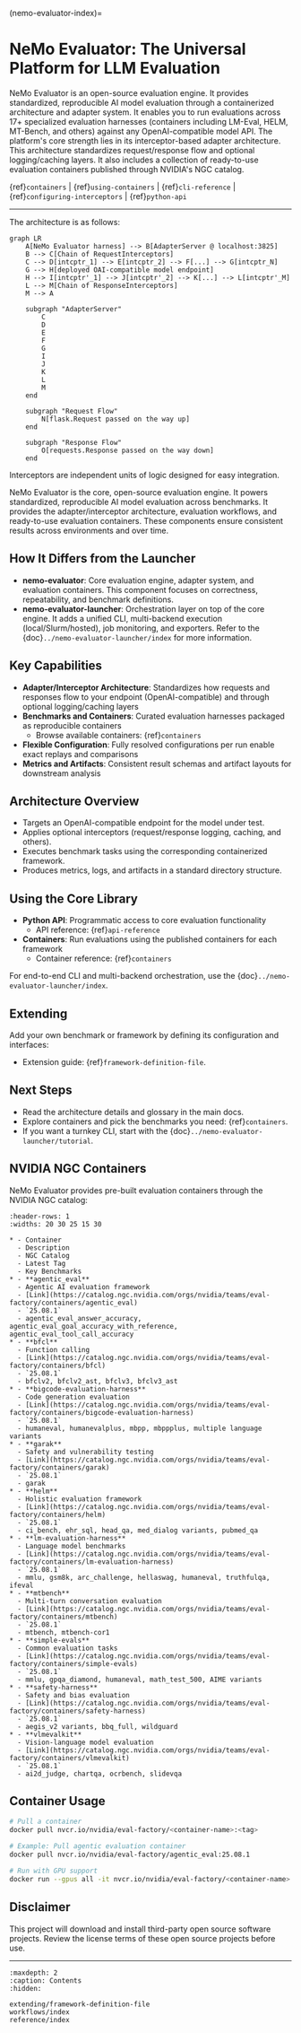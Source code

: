 (nemo-evaluator-index)=
# NeMo Evaluator: The Universal Platform for LLM Evaluation

NeMo Evaluator is an open-source evaluation engine. It provides standardized, reproducible AI model evaluation through a containerized architecture and adapter system. It enables you to run evaluations across 17+ specialized evaluation harnesses (containers including LM-Eval, HELM, MT-Bench, and others) against any OpenAI-compatible model API. The platform's core strength lies in its interceptor-based adapter architecture. This architecture standardizes request/response flow and optional logging/caching layers. It also includes a collection of ready-to-use evaluation containers published through NVIDIA's NGC catalog.

{ref}`containers` | {ref}`using-containers` | {ref}`cli-reference` | {ref}`configuring-interceptors` | {ref}`python-api`

---

The architecture is as follows:

```{mermaid}
graph LR
    A[NeMo Evaluator harness] --> B[AdapterServer @ localhost:3825]
    B --> C[Chain of RequestInterceptors]
    C --> D[intcptr_1] --> E[intcptr_2] --> F[...] --> G[intcptr_N]
    G --> H[deployed OAI-compatible model endpoint]
    H --> I[intcptr'_1] --> J[intcptr'_2] --> K[...] --> L[intcptr'_M]
    L --> M[Chain of ResponseInterceptors]
    M --> A
    
    subgraph "AdapterServer"
        C
        D
        E
        F
        G
        I
        J
        K
        L
        M
    end
    
    subgraph "Request Flow"
        N[flask.Request passed on the way up]
    end
    
    subgraph "Response Flow"  
        O[requests.Response passed on the way down]
    end
```

Interceptors are independent units of logic designed for easy integration.

NeMo Evaluator is the core, open-source evaluation engine. It powers standardized, reproducible AI model evaluation across benchmarks. It provides the adapter/interceptor architecture, evaluation workflows, and ready-to-use evaluation containers. These components ensure consistent results across environments and over time.

## How It Differs from the Launcher

- **nemo-evaluator**: Core evaluation engine, adapter system, and evaluation containers. This component focuses on correctness, repeatability, and benchmark definitions.
- **nemo-evaluator-launcher**: Orchestration layer on top of the core engine. It adds a unified CLI, multi-backend execution (local/Slurm/hosted), job monitoring, and exporters. Refer to the {doc}`../nemo-evaluator-launcher/index` for more information.

## Key Capabilities

- **Adapter/Interceptor Architecture**: Standardizes how requests and responses flow to your endpoint (OpenAI-compatible) and through optional logging/caching layers
- **Benchmarks and Containers**: Curated evaluation harnesses packaged as reproducible containers
  - Browse available containers: {ref}`containers`
- **Flexible Configuration**: Fully resolved configurations per run enable exact replays and comparisons
- **Metrics and Artifacts**: Consistent result schemas and artifact layouts for downstream analysis

## Architecture Overview

- Targets an OpenAI-compatible endpoint for the model under test.
- Applies optional interceptors (request/response logging, caching, and others).
- Executes benchmark tasks using the corresponding containerized framework.
- Produces metrics, logs, and artifacts in a standard directory structure.

## Using the Core Library

- **Python API**: Programmatic access to core evaluation functionality
  - API reference: {ref}`api-reference`
- **Containers**: Run evaluations using the published containers for each framework
  - Container reference: {ref}`containers`

For end-to-end CLI and multi-backend orchestration, use the {doc}`../nemo-evaluator-launcher/index`.

## Extending

Add your own benchmark or framework by defining its configuration and interfaces:

- Extension guide: {ref}`framework-definition-file`.

## Next Steps

- Read the architecture details and glossary in the main docs.
- Explore containers and pick the benchmarks you need: {ref}`containers`.
- If you want a turnkey CLI, start with the {doc}`../nemo-evaluator-launcher/tutorial`.

## NVIDIA NGC Containers

NeMo Evaluator provides pre-built evaluation containers through the NVIDIA NGC catalog:

```{list-table}
:header-rows: 1
:widths: 20 30 25 15 30

* - Container
  - Description  
  - NGC Catalog
  - Latest Tag
  - Key Benchmarks
* - **agentic_eval**
  - Agentic AI evaluation framework
  - [Link](https://catalog.ngc.nvidia.com/orgs/nvidia/teams/eval-factory/containers/agentic_eval)
  - `25.08.1`
  - agentic_eval_answer_accuracy, agentic_eval_goal_accuracy_with_reference, agentic_eval_tool_call_accuracy
* - **bfcl**
  - Function calling
  - [Link](https://catalog.ngc.nvidia.com/orgs/nvidia/teams/eval-factory/containers/bfcl)
  - `25.08.1`
  - bfclv2, bfclv2_ast, bfclv3, bfclv3_ast
* - **bigcode-evaluation-harness**
  - Code generation evaluation
  - [Link](https://catalog.ngc.nvidia.com/orgs/nvidia/teams/eval-factory/containers/bigcode-evaluation-harness)
  - `25.08.1`
  - humaneval, humanevalplus, mbpp, mbppplus, multiple language variants
* - **garak**
  - Safety and vulnerability testing
  - [Link](https://catalog.ngc.nvidia.com/orgs/nvidia/teams/eval-factory/containers/garak)
  - `25.08.1`
  - garak
* - **helm**
  - Holistic evaluation framework
  - [Link](https://catalog.ngc.nvidia.com/orgs/nvidia/teams/eval-factory/containers/helm)
  - `25.08.1`
  - ci_bench, ehr_sql, head_qa, med_dialog variants, pubmed_qa
* - **lm-evaluation-harness**
  - Language model benchmarks
  - [Link](https://catalog.ngc.nvidia.com/orgs/nvidia/teams/eval-factory/containers/lm-evaluation-harness)
  - `25.08.1`
  - mmlu, gsm8k, arc_challenge, hellaswag, humaneval, truthfulqa, ifeval
* - **mtbench**
  - Multi-turn conversation evaluation
  - [Link](https://catalog.ngc.nvidia.com/orgs/nvidia/teams/eval-factory/containers/mtbench)
  - `25.08.1`
  - mtbench, mtbench-cor1
* - **simple-evals**
  - Common evaluation tasks
  - [Link](https://catalog.ngc.nvidia.com/orgs/nvidia/teams/eval-factory/containers/simple-evals)
  - `25.08.1`
  - mmlu, gpqa_diamond, humaneval, math_test_500, AIME variants
* - **safety-harness**
  - Safety and bias evaluation
  - [Link](https://catalog.ngc.nvidia.com/orgs/nvidia/teams/eval-factory/containers/safety-harness)
  - `25.08.1`
  - aegis_v2 variants, bbq_full, wildguard
* - **vlmevalkit**
  - Vision-language model evaluation
  - [Link](https://catalog.ngc.nvidia.com/orgs/nvidia/teams/eval-factory/containers/vlmevalkit)
  - `25.08.1`
  - ai2d_judge, chartqa, ocrbench, slidevqa
```

## Container Usage

```bash
# Pull a container
docker pull nvcr.io/nvidia/eval-factory/<container-name>:<tag>

# Example: Pull agentic evaluation container
docker pull nvcr.io/nvidia/eval-factory/agentic_eval:25.08.1

# Run with GPU support
docker run --gpus all -it nvcr.io/nvidia/eval-factory/<container-name>:<tag>
```

## Disclaimer

This project will download and install third-party open source software projects. Review the license terms of these open source projects before use.

---

```{toctree}
:maxdepth: 2
:caption: Contents
:hidden:

extending/framework-definition-file
workflows/index
reference/index
```
